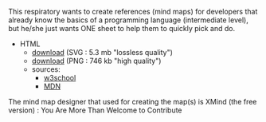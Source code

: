 This respiratory wants to create references (mind maps) for developers that already know the basics of a programming language (intermediate level), but he/she just wants ONE sheet to help them to quickly pick and do.

 - HTML
	 - [download](https://bomkarram.github.io/developer-tools-box/html-reference%20%28mind-map%29.svg) (SVG : 5.3 mb "lossless quality")
	 -  [download](https://bomkarram.github.io/developer-tools-box/html-reference%20%28mind-map%29.png) (PNG : 746 kb "high quality")
	 - sources:
		 - [w3school](http://www.w3schools.com/html)
		 - [MDN](https://developer.mozilla.org/en-US/docs/Web/HTML/Reference)



The mind map designer that used for creating the map(s) is  XMind (the free version) : You Are More Than Welcome to Contribute 

